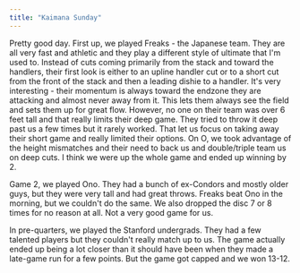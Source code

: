 ```yaml
---
title: "Kaimana Sunday"
---
```


Pretty good day. First up, we played Freaks - the Japanese team. They are all very fast and athletic and they play a different style of ultimate that I'm used to. Instead of cuts coming primarily from the stack and toward the handlers, their first look is either to an upline handler cut or to a short cut from the front of the stack and then a leading dishie to a handler. It's very interesting - their momentum is always toward the endzone they are attacking and almost never away from it. This lets them always see the field and sets them up for great flow. However, no one on their team was over 6 feet tall and that really limits their deep game. They tried to throw it deep past us a few times but it rarely worked. That let us focus on taking away their short game and really limited their options. On O, we took advantage of the height mismatches and their need to back us and double/triple team us on deep cuts. I think we were up the whole game and ended up winning by 2.

Game 2, we played Ono. They had a bunch of ex-Condors and mostly older guys, but they were very tall and had great throws. Freaks beat Ono in the morning, but we couldn't do the same. We also dropped the disc 7 or 8 times for no reason at all. Not a very good game for us.

In pre-quarters, we played the Stanford undergrads. They had a few talented players but they couldn't really match up to us. The game actually ended up being a lot closer than it should have been when they made a late-game run for a few points. But the game got capped and we won 13-12.
